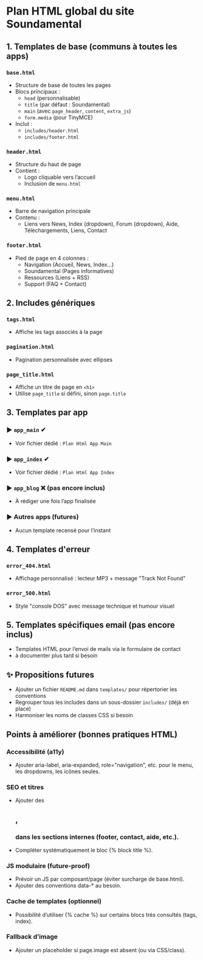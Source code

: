 # Plan HTML global du site Soundamental

## 1. Templates de base (communs à toutes les apps)

### `base.html`
- Structure de base de toutes les pages
- Blocs principaux :
  - `head` (personnalisable)
  - `title` (par défaut : Soundamental)
  - `main` (avec `page_header`, `content`, `extra_js`)
  - `form.media` (pour TinyMCE)
- Inclut :
  - `includes/header.html`
  - `includes/footer.html`

### `header.html`
- Structure du haut de page
- Contient :
  - Logo cliquable vers l’accueil
  - Inclusion de `menu.html`

### `menu.html`
- Barre de navigation principale
- Contenu :
  - Liens vers News, Index (dropdown), Forum (dropdown), Aide, Téléchargements, Liens, Contact

### `footer.html`
- Pied de page en 4 colonnes :
  - Navigation (Accueil, News, Index...)
  - Soundamental (Pages informatives)
  - Ressources (Liens + RSS)
  - Support (FAQ + Contact)


## 2. Includes génériques

### `tags.html`
- Affiche les tags associés à la page

### `pagination.html`
- Pagination personnalisée avec ellipses

### `page_title.html`
- Affiche un titre de page en `<h1>`
- Utilise `page_title` si défini, sinon `page.title`


## 3. Templates par app

### ▶ **`app_main`**  ✔
- Voir fichier dédié : `Plan Html App Main`

### ▶ **`app_index`**  ✔
- Voir fichier dédié : `Plan Html App Index`

### ▶ **`app_blog`**  ❌ (pas encore inclus)
- À rédiger une fois l’app finalisée

### ▶ Autres apps (futures)
- Aucun template recensé pour l’instant


## 4. Templates d'erreur

### `error_404.html`
- Affichage personnalisé : lecteur MP3 + message "Track Not Found"

### `error_500.html`
- Style "console DOS" avec message technique et humour visuel


## 5. Templates spécifiques email (pas encore inclus)
- Templates HTML pour l’envoi de mails via le formulaire de contact
- à documenter plus tard si besoin


## ✨ Propositions futures
- Ajouter un fichier `README.md` dans `templates/` pour répertorier les conventions
- Regrouper tous les includes dans un sous-dossier `includes/` (déjà en place)
- Harmoniser les noms de classes CSS si besoin


## Points à améliorer (bonnes pratiques HTML)

### Accessibilité (a11y)
- Ajouter aria-label, aria-expanded, role="navigation", etc. pour le menu, les dropdowns, les icônes seules.

### SEO et titres
- Ajouter des <h2>, <h3> dans les sections internes (footer, contact, aide, etc.).
- Compléter systématiquement le bloc {% block title %}.

### JS modulaire (future-proof)
- Prévoir un JS par composant/page (éviter surcharge de base.html).
- Ajouter des conventions data-* au besoin.

### Cache de templates (optionnel)
- Possibilité d’utiliser {% cache %} sur certains blocs très consultés (tags, index).

### Fallback d’image
- Ajouter un placeholder si page.image est absent (ou via CSS/class).

